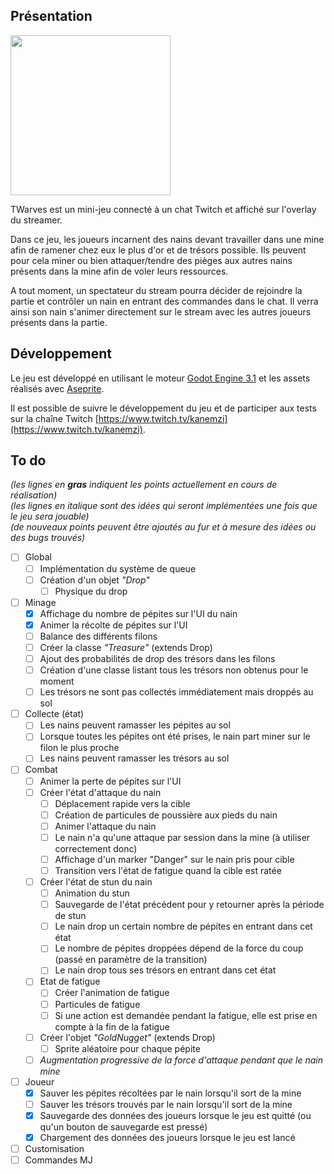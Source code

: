 ## Présentation
<img src="https://github.com/SimonROZEC/TWarves/blob/master/banner.png" height="256">

TWarves est un mini-jeu connecté à un chat Twitch et affiché sur l'overlay du streamer.
  
Dans ce jeu, les joueurs incarnent des nains devant travailler dans une mine afin de ramener chez eux le plus d'or et de trésors possible. Ils peuvent pour cela miner ou bien attaquer/tendre des pièges aux autres nains présents dans la mine afin de voler leurs ressources.
  
A tout moment, un spectateur du stream pourra décider de rejoindre la partie et contrôler un nain en entrant des commandes dans le chat. Il verra ainsi son nain s'animer directement sur le stream avec les autres joueurs présents dans la partie.

## Développement

Le jeu est développé en utilisant le moteur [Godot Engine 3.1](https://github.com/godotengine/godot) et les assets réalisés avec [Aseprite](https://github.com/aseprite/aseprite).

Il est possible de suivre le développement du jeu et de participer aux tests sur la chaîne Twitch [https://www.twitch.tv/kanemzi](https://www.twitch.tv/kanemzi).

## To do

*(les lignes en **gras** indiquent les points actuellement en cours de réalisation)*\
*(les lignes en italique sont des idées qui seront implémentées une fois que le jeu sera jouable)*\
*(de nouveaux points peuvent être ajoutés au fur et à mesure des idées ou des bugs trouvés)*

- [ ] Global
  - [ ] Implémentation du système de queue
  - [ ] Création d'un objet *"Drop"*
     - [ ] Physique du drop
- [ ] Minage
  - [x] Affichage du nombre de pépites sur l'UI du nain
  - [x] Animer la récolte de pépites sur l'UI
  - [ ] Balance des différents filons
  - [ ] Créer la classe *"Treasure"* (extends Drop)
  - [ ] Ajout des probabilités de drop des trésors dans les filons
  - [ ] Création d'une classe listant tous les trésors non obtenus pour le moment
  - [ ] Les trésors ne sont pas collectés immédiatement mais droppés au sol
- [ ] Collecte (état)
  - [ ] Les nains peuvent ramasser les pépites au sol
  - [ ] Lorsque toutes les pépites ont été prises, le nain part miner sur le filon le plus proche
  - [ ] Les nains peuvent ramasser les trésors au sol
- [ ] Combat
  - [ ] Animer la perte de pépites sur l'UI
  - [ ] Créer l'état d'attaque du nain
    - [ ] Déplacement rapide vers la cible
    - [ ] Création de particules de poussière aux pieds du nain
    - [ ] Animer l'attaque du nain
    - [ ] Le nain n'a qu'une attaque par session dans la mine (à utiliser correctement donc)
    - [ ] Affichage d'un marker "Danger" sur le nain pris pour cible
    - [ ] Transition vers l'état de fatigue quand la cible est ratée
  - [ ] Créer l'état de stun du nain
    - [ ] Animation du stun
    - [ ] Sauvegarde de l'état précédent pour y retourner après la période de stun
    - [ ] Le nain drop un certain nombre de pépites en entrant dans cet état
    - [ ] Le nombre de pépites droppées dépend de la force du coup (passé en paramètre de la transition)
    - [ ] Le nain drop tous ses trésors en entrant dans cet état
  - [ ] Etat de fatigue
    - [ ] Créer l'animation de fatigue
    - [ ] Particules de fatigue
    - [ ] Si une action est demandée pendant la fatigue, elle est prise en compte à la fin de la fatigue
  - [ ] Créer l'objet *"GoldNugget"* (extends Drop)
    - [ ] Sprite aléatoire pour chaque pépite
  - [ ] *Augmentation progressive de la force d'attaque pendant que le nain mine*
- [ ] Joueur
  - [x] Sauver les pépites récoltées par le nain lorsqu'il sort de la mine
  - [ ] Sauver les trésors trouvés par le nain lorsqu'il sort de la mine
  - [x] Sauvegarde des données des joueurs lorsque le jeu est quitté (ou qu'un bouton de sauvegarde est pressé)
  - [x] Chargement des données des joueurs lorsque le jeu est lancé
- [ ] Customisation
- [ ] Commandes MJ
